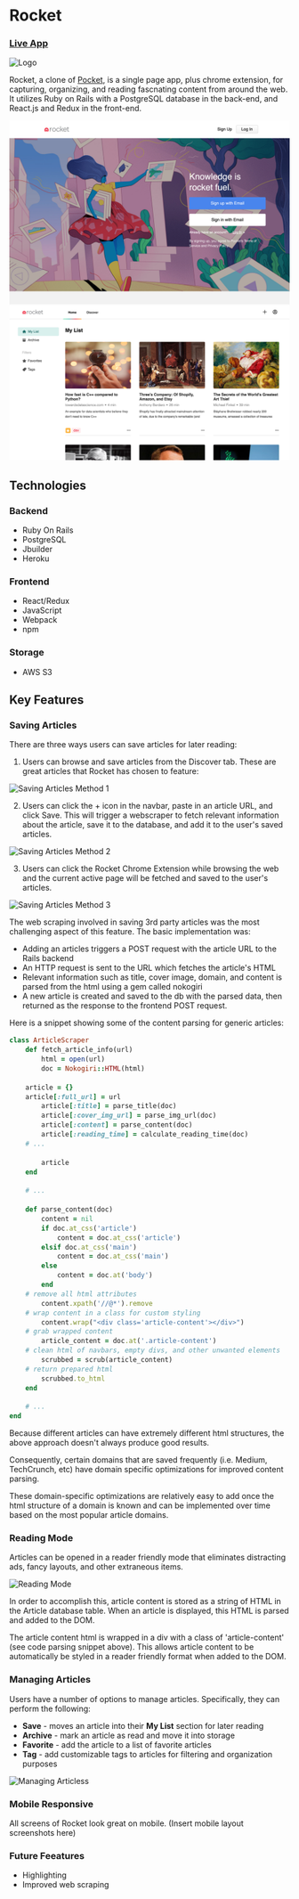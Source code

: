 # Rocket
### [Live App](https://rocket-kb.herokuapp.com/#/)
![Logo](https://github.com/kaycbas/rocket/blob/main/app/assets/images/rocket_logo_2.png)

Rocket, a clone of [Pocket](https://getpocket.com/), is a single page app, plus chrome extension, for capturing, organizing, and reading fascnating content from around the web. It utilizes Ruby on Rails with a PostgreSQL database in the back-end, and React.js and Redux in the front-end.

![Landing](https://github.com/kaycbas/rocket/blob/main/app/assets/images/readme/landing.png)
![List](https://github.com/kaycbas/rocket/blob/main/app/assets/images/readme/list.png)

## Technologies
### Backend
- Ruby On Rails
- PostgreSQL
- Jbuilder
- Heroku
### Frontend
- React/Redux
- JavaScript
- Webpack
- npm
### Storage
- AWS S3

## Key Features
### Saving Articles
There are three ways users can save articles for later reading:

1. Users can browse and save articles from the Discover tab. These are great articles that Rocket has chosen to feature:

![Saving Articles Method 1](https://github.com/kaycbas/rocket/blob/main/app/assets/images/readme/save_1.gif)

2. Users can click the + icon in the navbar, paste in an article URL, and click Save. This will trigger a webscraper to fetch relevant information about the article, save it to the database, and add it to the user's saved articles.

![Saving Articles Method 2](https://github.com/kaycbas/rocket/blob/main/app/assets/images/readme/save_2.gif)

3. Users can click the Rocket Chrome Extension while browsing the web and the current active page will be fetched and saved to the user's articles.

![Saving Articles Method 3](https://github.com/kaycbas/rocket/blob/main/app/assets/images/readme/save_3.gif)

The web scraping involved in saving 3rd party articles was the most challenging aspect of this feature. The basic implementation was:

- Adding an articles triggers a POST request with the article URL to the Rails backend
- An HTTP request is sent to the URL which fetches the article's HTML
- Relevant information such as title, cover image, domain, and content is parsed from the html using a gem called nokogiri
- A new article is created and saved to the db with the parsed data, then returned as the response to the frontend POST request.

Here is a snippet showing some of the content parsing for generic articles:

```ruby
class ArticleScraper
    def fetch_article_info(url)
        html = open(url)
        doc = Nokogiri::HTML(html)
        
	article = {}
	article[:full_url] = url
        article[:title] = parse_title(doc)
        article[:cover_img_url] = parse_img_url(doc)
        article[:content] = parse_content(doc)
        article[:reading_time] = calculate_reading_time(doc)
	# ...

        article
    end
	
    # ...
	
    def parse_content(doc)
        content = nil
        if doc.at_css('article')
            content = doc.at_css('article')
        elsif doc.at_css('main')
            content = doc.at_css('main')
        else
            content = doc.at('body')
        end
	# remove all html attributes
        content.xpath('//@*').remove 
	# wrap content in a class for custom styling
        content.wrap("<div class='article-content'></div>")
	# grab wrapped content
        article_content = doc.at('.article-content')
	# clean html of navbars, empty divs, and other unwanted elements
        scrubbed = scrub(article_content)
	# return prepared html
        scrubbed.to_html
    end
		
    # ...
end
```

Because different articles can have extremely different html structures, the above approach doesn't always produce good results. 

Consequently, certain domains that are saved frequently (i.e. Medium, TechCrunch, etc) have domain specific optimizations for improved content parsing. 

These domain-specific optimizations are relatively easy to add once the html structure of a domain is known and can be implemented over time based on the most popular article domains.

### Reading Mode
Articles can be opened in a reader friendly mode that eliminates distracting ads, fancy layouts, and other extraneous items.

![Reading Mode](https://github.com/kaycbas/rocket/blob/main/app/assets/images/readme/read.gif)

In order to accomplish this, article content is stored as a string of HTML in the Article database table. When an article is displayed, this HTML is parsed and added to the DOM.

The article content html is wrapped in a div with a class of 'article-content' (see code parsing snippet above). This allows article content to be automatically be styled in a reader friendly format when added to the DOM.

### Managing Articles
Users have a number of options to manage articles. Specifically, they can perform the following:

- **Save** - moves an article into their **My List** section for later reading
- **Archive** - mark an article as read and move it into storage
- **Favorite** - add the article to a list of favorite articles
- **Tag** - add customizable tags to articles for filtering and organization purposes

![Managing Articless](https://github.com/kaycbas/rocket/blob/main/app/assets/images/readme/manage.gif)

### Mobile Responsive
All screens of Rocket look great on mobile.
(Insert mobile layout screenshots here)

### Future Feeatures
- Highlighting
- Improved web scraping
